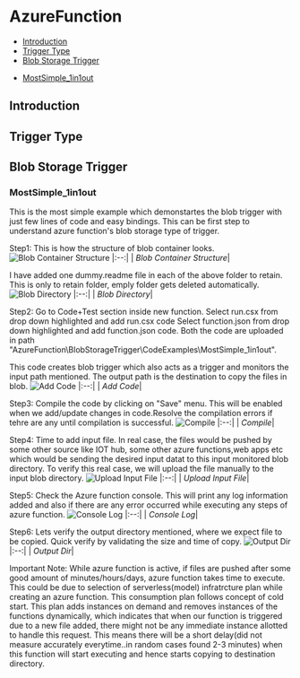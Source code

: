 # AzureFunction

- [Introduction](#introduction)
- [Trigger Type](#trigger-type) 
- [Blob Storage Trigger](#blob-storage-trigger)
* [MostSimple_1in1out](#MostSimple_1in1out) 

## Introduction

## Trigger Type

## Blob Storage Trigger

### MostSimple_1in1out
This is the most simple example which demonstartes the blob trigger with just few lines of code and easy bindings.
This can be first step to understand azure function's blob storage type of trigger.

Step1: This is how the structure of blob container looks.
![Blob Container Structure](../main/BlobStorageTrigger/CodeExamples/MostSimple_1in1out/images/step1_blobdir.PNG?raw=true)
|:--:| 
| *Blob Container Structure*|

I have added one dummy.readme file in each of the above folder to retain. This is only to retain folder, emply folder gets deleted automatically.
![Blob Directory](../main/BlobStorageTrigger/CodeExamples/MostSimple_1in1out/images/step1_blobdir_dummyfile.PNG?raw=true)
|:--:| 
| *Blob Directory*|
 
Step2: Go to Code+Test section inside new function. Select run.csx from drop down highlighted and add run.csx code
Select function.json from drop down highlighted and add function.json code.
Both the code are uploaded in path "AzureFunction\BlobStorageTrigger\CodeExamples\MostSimple_1in1out".

This code creates blob trigger which also acts as a trigger and monitors the input path mentioned. 
The output path is the destination to copy the files in blob.
![Add Code](../main/BlobStorageTrigger/CodeExamples/MostSimple_1in1out/images/step2_AddCode.PNG?raw=true)
|:--:| 
| *Add Code*|
  
Step3: Compile the code by clicking on "Save" menu. This will be enabled when we add/update changes in code.Resolve the compilation errors if tehre are any until compilation is successful.
![Compile](../main/BlobStorageTrigger/CodeExamples/MostSimple_1in1out/images/step3_compilation.PNG?raw=true)
|:--:| 
| *Compile*|

Step4: Time to add input file. In real case, the files would be pushed by some other source like IOT hub, some other azure functions,web apps etc which would be sending the desired input datat to this input monitored blob directory.
To verify this real case, we will upload the file manually to the input blob directory.
![Upload Input File](../main/BlobStorageTrigger/CodeExamples/MostSimple_1in1out/images/step4_InputFile.PNG?raw=true)
|:--:| 
| *Upload Input File*|

Step5: Check the Azure function console. This will print any log information added and also if there are any error occurred while executing any steps of azure function.
![Console Log](../main/BlobStorageTrigger/CodeExamples/MostSimple_1in1out/images/step5_ConsoleLogInfo.PNG?raw=true)
|:--:| 
| *Console Log*|

Step6: Lets verify the output directory mentioned, where we expect file to be copied. Quick verify by validating the size and time of copy.
![Output Dir](../main/BlobStorageTrigger/CodeExamples/MostSimple_1in1out/images/step6_Output.PNG?raw=true)
|:--:| 
| *Output Dir*|

Important Note: While azure function is active, if files are pushed after some good amount of minutes/hours/days, azure function takes time to execute. 
This could be due to selection of serverless(model) infratrcture plan while creating an azure function.
This consumption plan follows concept of cold start. This plan adds instances on demand and removes instances of the functions dynamically,
which indicates that when our function is triggered due to a new file added, there might not be any immediate instance allotted to handle this request.
This means there will be a short delay(did not measure accurately everytime..in random cases found 2-3 minutes) when this function will start executing and hence starts copying to destination directory.
